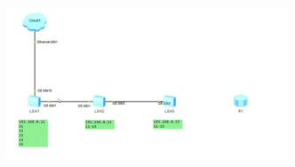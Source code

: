 ![image-20240424153543637](https://raw.githubusercontent.com/joshzhong66/Pibced/main/blog-images/2024/04/24/9227d74020de552db742f5f787a96f21-image-20240424153543637-9a2483.png)